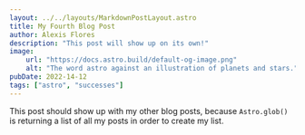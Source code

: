 ```yaml
---
layout: ../../layouts/MarkdownPostLayout.astro
title: My Fourth Blog Post
author: Alexis Flores
description: "This post will show up on its own!"
image:
    url: "https://docs.astro.build/default-og-image.png"
    alt: "The word astro against an illustration of planets and stars."
pubDate: 2022-14-12
tags: ["astro", "successes"]
---
```

This post should show up with my other blog posts, because `Astro.glob()` is returning a list of all my posts in order to create my list.